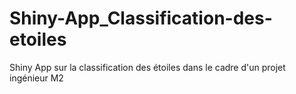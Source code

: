 # Shiny-App_Classification-des-etoiles
Shiny App sur la classification des étoiles dans le cadre d'un projet ingénieur M2
